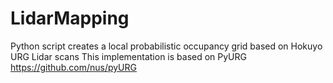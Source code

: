 # LidarMapping
Python script creates a local probabilistic occupancy grid based on Hokuyo URG Lidar scans
This implementation is based on PyURG https://github.com/nus/pyURG

